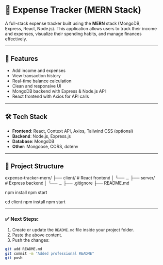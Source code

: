 # 💸 Expense Tracker (MERN Stack)

A full-stack expense tracker built using the **MERN** stack (MongoDB, Express, React, Node.js). This application allows users to track their income and expenses, visualize their spending habits, and manage finances effectively.

---

## 🚀 Features

- Add income and expenses
- View transaction history
- Real-time balance calculation
- Clean and responsive UI
- MongoDB backend with Express & Node.js API
- React frontend with Axios for API calls

---

## 🛠️ Tech Stack

- **Frontend**: React, Context API, Axios, Tailwind CSS (optional)
- **Backend**: Node.js, Express.js
- **Database**: MongoDB
- **Other**: Mongoose, CORS, dotenv

---

## 📁 Project Structure

expense-tracker-mern/
├── client/ # React frontend
│ └── ...
├── server/ # Express backend
│ └── ...
├── .gitignore
├── README.md


npm install
npm start

cd client
npm install
npm start


---

### ✅ Next Steps:

1. Create or update the `README.md` file inside your project folder.
2. Paste the above content.
3. Push the changes:

```bash
git add README.md
git commit -m "Added professional README"
git push
